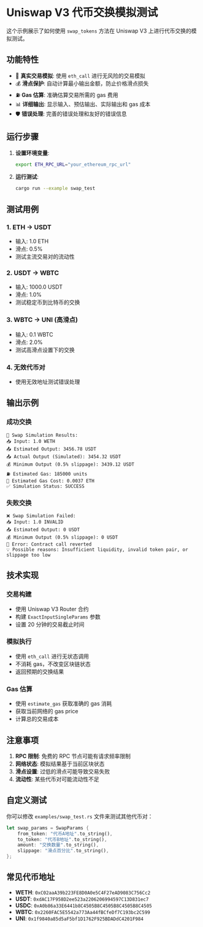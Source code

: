 # Uniswap V3 代币交换模拟测试

这个示例展示了如何使用 `swap_tokens` 方法在 Uniswap V3 上进行代币交换的模拟测试。

## 功能特性

- 🔄 **真实交易模拟**: 使用 `eth_call` 进行无风险的交易模拟
- 💰 **滑点保护**: 自动计算最小输出金额，防止价格滑点损失
- ⛽ **Gas 估算**: 准确估算交易所需的 gas 费用
- 📊 **详细输出**: 显示输入、预估输出、实际输出和 gas 成本
- 🛡️ **错误处理**: 完善的错误处理和友好的错误信息

## 运行步骤

1. **设置环境变量**:
   ```bash
   export ETH_RPC_URL="your_ethereum_rpc_url"
   ```

2. **运行测试**:
   ```bash
   cargo run --example swap_test
   ```

## 测试用例

### 1. ETH -> USDT
- 输入: 1.0 ETH
- 滑点: 0.5%
- 测试主流交易对的流动性

### 2. USDT -> WBTC
- 输入: 1000.0 USDT
- 滑点: 1.0%
- 测试稳定币到比特币的交换

### 3. WBTC -> UNI (高滑点)
- 输入: 0.1 WBTC
- 滑点: 2.0%
- 测试高滑点设置下的交换

### 4. 无效代币对
- 使用无效地址测试错误处理

## 输出示例

### 成功交换
```
🔄 Swap Simulation Results:
📥 Input: 1.0 WETH
📤 Estimated Output: 3456.78 USDT
📤 Actual Output (Simulated): 3454.32 USDT
💰 Minimum Output (0.5% slippage): 3439.12 USDT
⛽ Estimated Gas: 185000 units
💸 Estimated Gas Cost: 0.0037 ETH
✅ Simulation Status: SUCCESS
```

### 失败交换
```
❌ Swap Simulation Failed:
📥 Input: 1.0 INVALID
📤 Estimated Output: 0 USDT
💰 Minimum Output (0.5% slippage): 0 USDT
🚫 Error: Contract call reverted
💡 Possible reasons: Insufficient liquidity, invalid token pair, or slippage too low
```

## 技术实现

### 交易构建
- 使用 Uniswap V3 Router 合约
- 构建 `ExactInputSingleParams` 参数
- 设置 20 分钟的交易截止时间

### 模拟执行
- 使用 `eth_call` 进行无状态调用
- 不消耗 gas，不改变区块链状态
- 返回预期的交换结果

### Gas 估算
- 使用 `estimate_gas` 获取准确的 gas 消耗
- 获取当前网络的 gas price
- 计算总的交易成本

## 注意事项

1. **RPC 限制**: 免费的 RPC 节点可能有请求频率限制
2. **网络状态**: 模拟结果基于当前区块状态
3. **滑点设置**: 过低的滑点可能导致交易失败
4. **流动性**: 某些代币对可能流动性不足

## 自定义测试

你可以修改 `examples/swap_test.rs` 文件来测试其他代币对：

```rust
let swap_params = SwapParams {
    from_token: "代币A地址".to_string(),
    to_token: "代币B地址".to_string(),
    amount: "交换数量".to_string(),
    slippage: "滑点百分比".to_string(),
};
```

## 常见代币地址

- **WETH**: `0xC02aaA39b223FE8D0A0e5C4F27eAD9083C756Cc2`
- **USDT**: `0xdAC17F958D2ee523a2206206994597C13D831ec7`
- **USDC**: `0xA0b86a33E6441b8C4505B8C4505B8C4505B8C4505`
- **WBTC**: `0x2260FAC5E5542a773Aa44fBCfeDf7C193bc2C599`
- **UNI**: `0x1f9840a85d5aF5bf1D1762F925BDADdC4201F984`
